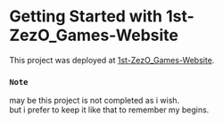 # Getting Started with 1st-ZezO_Games-Website

This project was deployed at [1st-ZezO_Games-Website](https://asdmnf.github.io/1st-ZezO_Games-Website_P/).

### `Note`

may be this project is not completed as i wish.\
but i prefer to keep it like that to remember my begins.